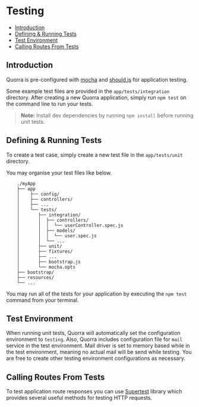 # Testing

- [Introduction](#introduction)
- [Defining & Running Tests](#defining-&-running-tests)
- [Test Environment](#test-environment)
- [Calling Routes From Tests](#calling-routes-from-tests)

## Introduction

Quorra is pre-configured with [mocha](https://mochajs.org) and [should.js](https://github.com/shouldjs/should.js) for application testing.

Some example test files are provided in the `app/tests/integration` directory. After creating a new Quorra application, simply run `npm test` on the command line to run your tests.

> **Note:** Install dev dependencies by running `npm install` before running unit tests.

## Defining & Running Tests

To create a test case, simply create a new test file in the `app/tests/unit` directory.

You may organise your test files like below.

```
    ./myApp
    ├── app
    │    ├── config/
    │    ├── controllers/
    │    ├── ...
    │    └── tests/
    │       ├── integration/
    │       │  ├── controllers/
    │       │  │  └── userController.spec.js
    │       │  ├── models/
    │       │  │  └── user.spec.js
    │       │  └── ...
    │       ├── unit/
    │       ├── fixtures/
    │       ├── ...
    │       ├── bootstrap.js
    │       └── mocha.opts
    ├── bootstrap/
    ├── resources/
    └── ...

```

You may run all of the tests for your application by executing the `npm test` command from your terminal.

## Test Environment

When running unit tests, Quorra will automatically set the configuration environment to `testing`. Also, Quorra includes configuration file for `mail` service in the test environment. Mail driver is set to memory based while in the test environment, meaning no actual mail will be send while testing. You are free to create other testing environment configurations as necessary.

## Calling Routes From Tests

To test application route responses you can use [Supertest](https://github.com/visionmedia/supertest) library which provides several useful methods for testing HTTP requests.